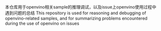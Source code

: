 本仓库用于openvino相关sample的推理调试，以及issue上openvino使用过程中遇到问题的总结
This repository is used for reasoning and debugging of openvino-related samples, and for summarizing problems encountered during the use of openvino on issues
